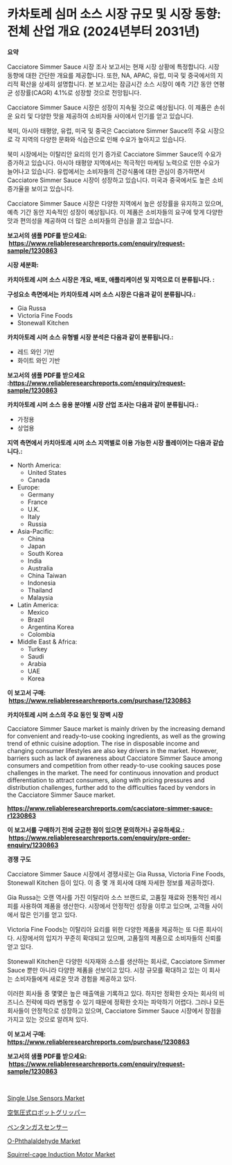<p><h1>카차토레 심머 소스 시장 규모 및 시장 동향: 전체 산업 개요 (2024년부터 2031년)</h1></p><p><strong>요약</strong></p>
<p><p>Cacciatore Simmer Sauce 시장 조사 보고서는 현재 시장 상황에 특정합니다. 시장 동향에 대한 간단한 개요를 제공합니다. 또한, NA, APAC, 유럽, 미국 및 중국에서의 지리적 확산을 상세히 설명합니다. 본 보고서는 잠금시간 소스 시장이 예측 기간 동안 연평균 성장률(CAGR) 4.1%로 성장할 것으로 전망됩니다.</p><p>Cacciatore Simmer Sauce 시장은 성장이 지속될 것으로 예상됩니다. 이 제품은 손쉬운 요리 및 다양한 맛을 제공하여 소비자들 사이에서 인기를 얻고 있습니다. </p><p>북미, 아시아 태평양, 유럽, 미국 및 중국은 Cacciatore Simmer Sauce의 주요 시장으로 각 지역의 다양한 문화와 식습관으로 인해 수요가 높아지고 있습니다. </p><p>북미 시장에서는 이탈리안 요리의 인기 증가로 Cacciatore Simmer Sauce의 수요가 증가하고 있습니다. 아시아 태평양 지역에서는 적극적인 마케팅 노력으로 인한 수요가 늘어나고 있습니다. 유럽에서는 소비자들의 건강식품에 대한 관심이 증가하면서 Cacciatore Simmer Sauce 시장이 성장하고 있습니다. 미국과 중국에서도 높은 소비 증가율을 보이고 있습니다.</p><p>Cacciatore Simmer Sauce 시장은 다양한 지역에서 높은 성장률을 유지하고 있으며, 예측 기간 동안 지속적인 성장이 예상됩니다. 이 제품은 소비자들의 요구에 맞게 다양한 맛과 편의성을 제공하여 더 많은 소비자들의 관심을 끌고 있습니다.</p></p>
<p><strong>보고서의 샘플 PDF를 받으세요: &nbsp;<a href="https://www.reliableresearchreports.com/enquiry/request-sample/1230863">https://www.reliableresearchreports.com/enquiry/request-sample/1230863</a></strong></p>
<p><strong>시장 세분화:</strong></p>
<p><strong> 카치아토레 시머 소스 시장은 개요, 배포, 애플리케이션 및 지역으로 더 분류됩니다. :</strong></p>
<p><strong>구성요소 측면에서는 카치아토레 시머 소스 시장은 다음과 같이 분류됩니다.:</strong></p>
<p><ul><li>Gia Russa</li><li>Victoria Fine Foods</li><li>Stonewall Kitchen</li></ul></p>
<p><strong> 카치아토레 시머 소스 유형별 시장 분석은 다음과 같이 분류됩니다.:</strong></p>
<p><ul><li>레드 와인 기반</li><li>화이트 와인 기반</li></ul></p>
<p><strong>보고서의 샘플 PDF를 받으세요 :<a href="https://www.reliableresearchreports.com/enquiry/request-sample/1230863">https://www.reliableresearchreports.com/enquiry/request-sample/1230863</a></strong></p>
<p><strong> 카치아토레 시머 소스 응용 분야별 시장 산업 조사는 다음과 같이 분류됩니다.:</strong></p>
<p><ul><li>가정용</li><li>상업용</li></ul></p>
<p><strong>지역 측면에서 카치아토레 시머 소스 지역별로 이용 가능한 시장 플레이어는 다음과 같습니다.:</strong></p>
<p><ul>
    <li>
        North America:
        <ul>
            <li>United States</li>
            <li>Canada</li>
        </ul>
    </li>
    <li>
        Europe:
        <ul>
            <li>Germany</li>
            <li>France</li>
            <li>U.K.</li>
            <li>Italy</li>
            <li>Russia</li>
        </ul>
    </li>
    <li>
        Asia-Pacific:
        <ul>
            <li>China</li>
            <li>Japan</li>
            <li>South Korea</li>
            <li>India</li>
            <li>Australia</li>
            <li>China Taiwan</li>
            <li>Indonesia</li>
            <li>Thailand</li>
            <li>Malaysia</li>
        </ul>
    </li>
    <li>
        Latin America:
        <ul>
            <li>Mexico</li>
            <li>Brazil</li>
            <li>Argentina Korea</li>
            <li>Colombia</li>
        </ul>
    </li>
    <li>
        Middle East & Africa:
        <ul>
            <li>Turkey</li>
            <li>Saudi</li>
            <li>Arabia</li>
            <li>UAE</li>
            <li>Korea</li>
        </ul>
    </li>
    </ul></p>
<p><strong>이 보고서 구매: &nbsp;<a href="https://www.reliableresearchreports.com/purchase/1230863">https://www.reliableresearchreports.com/purchase/1230863</a></strong></p>
<p><strong>카치아토레 시머 소스의 주요 동인 및 장벽 시장</strong></p>
<p><p>Cacciatore Simmer Sauce market is mainly driven by the increasing demand for convenient and ready-to-use cooking ingredients, as well as the growing trend of ethnic cuisine adoption. The rise in disposable income and changing consumer lifestyles are also key drivers in the market. However, barriers such as lack of awareness about Cacciatore Simmer Sauce among consumers and competition from other ready-to-use cooking sauces pose challenges in the market. The need for continuous innovation and product differentiation to attract consumers, along with pricing pressures and distribution challenges, further add to the difficulties faced by vendors in the Cacciatore Simmer Sauce market.</p></p>
<p><strong><a href="https://www.reliableresearchreports.com/cacciatore-simmer-sauce-r1230863">https://www.reliableresearchreports.com/cacciatore-simmer-sauce-r1230863</a></strong></p>
<p><strong>이 보고서를 구매하기 전에 궁금한 점이 있으면 문의하거나 공유하세요.: &nbsp;<a href="https://www.reliableresearchreports.com/enquiry/pre-order-enquiry/1230863">https://www.reliableresearchreports.com/enquiry/pre-order-enquiry/1230863</a></strong></p>
<p><strong>경쟁 구도</strong></p>
<p><p>Cacciatore Simmer Sauce 시장에서 경쟁사로는 Gia Russa, Victoria Fine Foods, Stonewall Kitchen 등이 있다. 이 중 몇 개 회사에 대해 자세한 정보를 제공하겠다. </p><p>Gia Russa는 오랜 역사를 가진 이탈리아 소스 브랜드로, 고품질 재료와 전통적인 레시피를 사용하여 제품을 생산한다. 시장에서 안정적인 성장을 이루고 있으며, 고객들 사이에서 많은 인기를 얻고 있다. </p><p>Victoria Fine Foods는 이탈리아 요리를 위한 다양한 제품을 제공하는 또 다른 회사이다. 시장에서의 입지가 꾸준히 확대되고 있으며, 고품질의 제품으로 소비자들의 신뢰를 얻고 있다. </p><p>Stonewall Kitchen은 다양한 식자재와 소스를 생산하는 회사로, Cacciatore Simmer Sauce 뿐만 아니라 다양한 제품을 선보이고 있다. 시장 규모를 확대하고 있는 이 회사는 소비자들에게 새로운 맛과 경험을 제공하고 있다. </p><p>이러한 회사들 중 몇몇은 높은 매출액을 기록하고 있다. 하지만 정확한 숫자는 회사의 비즈니스 전략에 따라 변동할 수 있기 때문에 정확한 숫자는 파악하기 어렵다. 그러나 모든 회사들이 안정적으로 성장하고 있으며, Cacciatore Simmer Sauce 시장에서 장점을 가지고 있는 것으로 알려져 있다.</p></p>
<p><strong>이 보고서 구매: &nbsp; <a href="https://www.reliableresearchreports.com/purchase/1230863">https://www.reliableresearchreports.com/purchase/1230863</a></strong></p>
<p><strong>보고서의 샘플 PDF를 받으세요: &nbsp;<a href="https://www.reliableresearchreports.com/enquiry/request-sample/1230863">https://www.reliableresearchreports.com/enquiry/request-sample/1230863</a></strong><strong></strong></p>
<p>&nbsp;</p>
<p><p><a href="https://github.com/Sinjinluong3e0awx2m195k76/Market-Research-Report-List-2/blob/main/single-use-sensors-market.md">Single Use Sensors Market</a></p><p><a href="https://medium.com/@lorrainethompson10/%E7%A9%BA%E6%B0%97%E5%9C%A7%E3%83%AD%E3%83%9C%E3%83%83%E3%83%88%E3%82%B0%E3%83%AA%E3%83%83%E3%83%91%E3%83%BC%E5%B8%82%E5%A0%B4%E5%88%86%E6%9E%90-%E3%81%9D%E3%81%AEcagr-%E5%B8%82%E5%A0%B4%E3%82%BB%E3%82%B0%E3%83%A1%E3%83%B3%E3%83%86%E3%83%BC%E3%82%B7%E3%83%A7%E3%83%B3-%E3%81%8A%E3%82%88%E3%81%B3%E3%82%B0%E3%83%AD%E3%83%BC%E3%83%90%E3%83%AB%E7%94%A3%E6%A5%AD%E6%A6%82%E8%A6%81-476cc7377dfa">空気圧式ロボットグリッパー</a></p><p><a href="https://medium.com/@nicolasrown5/%E3%83%9A%E3%83%B3%E3%83%86%E3%83%B3%E3%82%AC%E3%82%B9%E3%82%BB%E3%83%B3%E3%82%B5%E3%83%BC%E5%B8%82%E5%A0%B4%E3%83%AC%E3%83%9D%E3%83%BC%E3%83%88%E3%81%AF-%E3%81%93%E3%81%AE%E5%B8%82%E5%A0%B4%E3%81%AE%E6%9C%80%E6%96%B0%E3%81%AE%E3%83%88%E3%83%AC%E3%83%B3%E3%83%89%E3%82%84%E6%88%90%E9%95%B7%E6%A9%9F%E4%BC%9A%E3%82%92%E6%98%8E%E3%82%89%E3%81%8B%E3%81%AB%E3%81%97%E3%81%A6%E3%81%84%E3%81%BE%E3%81%99-1735b55c7aff">ペンタンガスセンサー</a></p><p><a href="https://www.linkedin.com/pulse/o-phthalaldehyde-market-research-report-reveals-latest-trends-tdeqf?trackingId=t27%2BQLHiAelY0N7NoJourA%3D%3D">O-Phthalaldehyde Market</a></p><p><a href="https://www.linkedin.com/pulse/squirrel-cage-induction-motor-market-size-growth-outlook-from-mx3kf?trackingId=Nsg0Cgpgj%2BijHYk9wpe1HQ%3D%3D">Squirrel-cage Induction Motor Market</a></p></p>